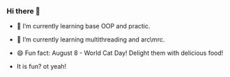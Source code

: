 ### Hi there 👋

- 🌱 I’m currently learning base OOP and practic.

- 🌱 I’m currently learning multithreading and arc\mrc.

- 😄 Fun fact: August 8 - World Cat Day! Delight them with delicious food!

- It is fun? ot yeah!
<!--

Here are some ideas to get you started:

- 🔭 I’m currently working on 
- 🌱 I’m currently learning 
- 👯 I’m looking to collaborate on ...
- 🤔 I’m looking for help with ...
- 💬 Ask me about ...
- 📫 How to reach me: ...
- 😄 Pronouns: ...
- ⚡ Fun fact: ...
-->

